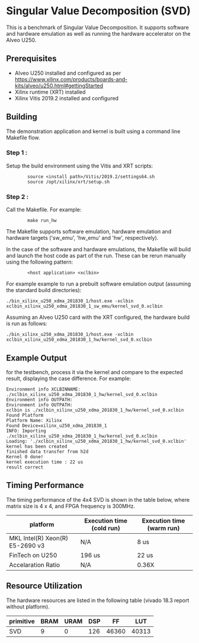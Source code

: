 # Singular Value Decomposition (SVD)
This is a benchmark of Singular Value Decomposition.  It supports software and hardware emulation as well as running the hardware accelerator on the Alveo U250.


## Prerequisites

- Alveo U250 installed and configured as per https://www.xilinx.com/products/boards-and-kits/alveo/u250.html#gettingStarted
- Xilinx runtime (XRT) installed
- Xilinx Vitis 2019.2 installed and configured

## Building
The demonstration application and kernel is built using a command line Makefile flow.

### Step 1 :
Setup the build environment using the Vitis and XRT scripts:

            source <install path>/Vitis/2019.2/settings64.sh
            source /opt/xilinx/xrt/setup.sh

### Step 2 :
Call the Makefile. For example:

            make run_hw 

The Makefile supports software emulation, hardware emulation and hardware targets ('sw_emu', 'hw_emu' and 'hw', respectively).  

In the case of the software and hardware emulations, the Makefile will build and launch the host code as part of the run.  These can be rerun manually using the following pattern:

            <host application> <xclbin>

For example example to run a prebuilt software emulation output (assuming the standard build directories):

    ./bin_xilinx_u250_xdma_201830_1/host.exe -xclbin xclbin_xilinx_u250_xdma_201830_1_sw_emu/kernel_svd_0.xclbin

Assuming an Alveo U250 card with the XRT configured, the hardware build is run as follows:

    ./bin_xilinx_u250_xdma_201830_1/host.exe -xclbin xclbin_xilinx_u250_xdma_201830_1_hw/kernel_svd_0.xclbin

## Example Output
for the testbench, process it via the kernel and compare to the expected result, displaying the case difference. For example:

    Environment info XCLBINNAME: ./xclbin_xilinx_u250_xdma_201830_1_hw/kernel_svd_0.xclbin
    Environment info OUTPATH: 
    Environment info OUTPATH: 
    xclbin is ./xclbin_xilinx_u250_xdma_201830_1_hw/kernel_svd_0.xclbin
    Found Platform
    Platform Name: Xilinx
    Found Device=xilinx_u250_xdma_201830_1
    INFO: Importing ./xclbin_xilinx_u250_xdma_201830_1_hw/kernel_svd_0.xclbin
    Loading: './xclbin_xilinx_u250_xdma_201830_1_hw/kernel_svd_0.xclbin'
    kernel has been created
    finished data transfer from h2d
    Kernel 0 done!
    kernel execution time : 22 us
    result correct
    
## Timing Performance

The timing performance of the 4x4 SVD is shown in the table below, where matrix size is 4 x 4, and FPGA frequency is 300MHz.

|  platform                         |    Execution time (cold run)     |      Execution time (warm run)        |
| --------------------------------- | -------------------------------- |---------------------------------------|
| MKL Intel(R) Xeon(R) E5-2690 v3   |   N/A                            |   8 us                                |
| FinTech on U250                   |   196 us                         |   22 us                               |
| Accelaration Ratio                |   N/A                            |   0.36X                               |



##  Resource Utilization

The hardware resources are listed in the following table (vivado 18.3 report without platform).

| primitive | BRAM | URAM | DSP  | FF     | LUT    |
| --------- | ---- | ---- | ---- | ------ | ------ |
|     SVD   |   9  |   0  | 126  |  46360 |  40313 |

